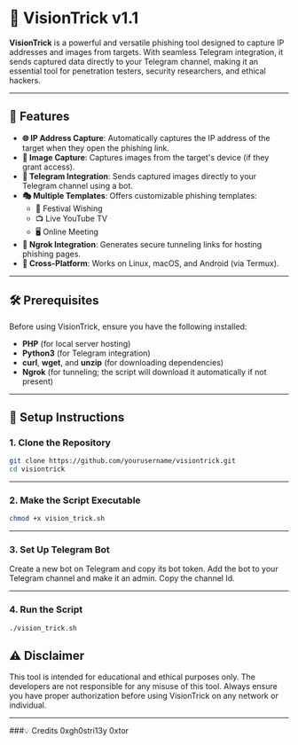 # 🎯 VisionTrick v1.1

**VisionTrick** is a powerful and versatile phishing tool designed to capture IP addresses and images from targets. With seamless Telegram integration, it sends captured data directly to your Telegram channel, making it an essential tool for penetration testers, security researchers, and ethical hackers.

---

## 🌟 Features

- **🌐 IP Address Capture**: Automatically captures the IP address of the target when they open the phishing link.
- **📸 Image Capture**: Captures images from the target's device (if they grant access).
- **🤖 Telegram Integration**: Sends captured images directly to your Telegram channel using a bot.
- **🎭 Multiple Templates**: Offers customizable phishing templates:
  - 🎉 Festival Wishing
  - 📺 Live YouTube TV
  - 🖥️ Online Meeting
- **🔗 Ngrok Integration**: Generates secure tunneling links for hosting phishing pages.
- **📱 Cross-Platform**: Works on Linux, macOS, and Android (via Termux).

---

## 🛠️ Prerequisites

Before using VisionTrick, ensure you have the following installed:

- **PHP** (for local server hosting)
- **Python3** (for Telegram integration)
- **curl**, **wget**, and **unzip** (for downloading dependencies)
- **Ngrok** (for tunneling; the script will download it automatically if not present)

---

## 🚀 Setup Instructions

### 1. Clone the Repository
```bash
git clone https://github.com/yourusername/visiontrick.git
cd visiontrick
```

---

### 2. Make the Script Executable
```bash
chmod +x vision_trick.sh
```

---

### 3. Set Up Telegram Bot
   
Create a new bot on Telegram and copy its bot token.
Add the bot to your Telegram channel and make it an admin.
Copy the channel Id.

---

### 4. Run the Script
```bash
./vision_trick.sh
```

## ⚠️ Disclaimer
This tool is intended for educational and ethical purposes only. The developers are not responsible for any misuse of this tool. Always ensure you have proper authorization before using VisionTrick on any network or individual.

---


###💡 Credits
0xgh0stri13y
0xtor
